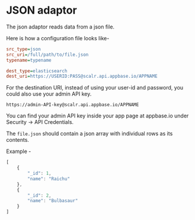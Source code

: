 # JSON adaptor

The json adaptor reads data from a json file.

Here is how a configuration file looks like-

```ini
src_type=json
src_uri=/full/path/to/file.json
typename=typename

dest_type=elasticsearch
dest_uri=https://USERID:PASS@scalr.api.appbase.io/APPNAME
```

For the destination URI, instead of using your user-id and password, you could also use your admin API key.

```
https://admin-API-key@scalr.api.appbase.io/APPNAME
```

You can find your admin API key inside your app page at appbase.io under Security -> API Credentials.

The `file.json` should contain a json array with individual rows as its contents.

Example - 

```js
[
	{
		"_id": 1,
		"name": "Raichu"
	},
	{
		"_id": 2,
		"name": "Bulbasaur"
	}
]
```
